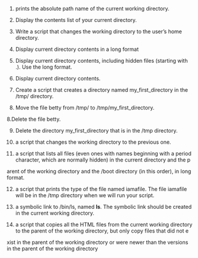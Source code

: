 1. prints the absolute path name of the current working directory.                                                                                       

1. Display the contents list of your current directory.                                                                                                  

2. Write a script that changes the working directory to the user’s home directory.                                                                       

3. Display current directory contents in a long format                                                                                                   

4. Display current directory contents, including hidden files (starting with .). Use the long format.                                                    

5. Display current directory contents.                                                                                                                   

6. Create a script that creates a directory named my_first_directory in the /tmp/ directory.                                                             

7. Move the file betty from /tmp/ to /tmp/my_first_directory.                                                                                            

8.Delete the file betty.                                                                                                                                 

9. Delete the directory my_first_directory that is in the /tmp directory.                                                                                

10. a script that changes the working directory to the previous one.                                                                                     

                                                                                                                                                         

                                                                                                                                                         

                                                                                                                                                         

11.  a script that lists all files (even ones with names beginning with a period character, which are normally hidden) in the current directory and the p

arent of the working directory and the /boot directory (in this order), in long format.                                                                  

12. a script that prints the type of the file named iamafile. The file iamafile will be in the /tmp directory when we will run your script.              

13. a symbolic link to /bin/ls, named __ls__. The symbolic link should be created in the current working directory.                                      

14. a script that copies all the HTML files from the current working directory to the parent of the working directory, but only copy files that did not e

xist in the parent of the working directory or were newer than the versions in the parent of the working directory
